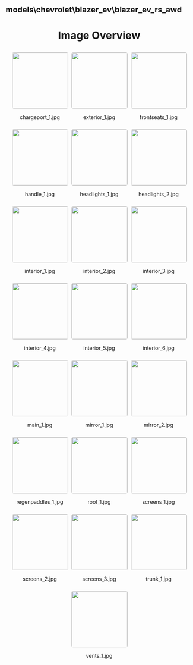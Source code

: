 ## models\chevrolet\blazer_ev\blazer_ev_rs_awd

<style>
    .image-gallery {
        display: flex;
        flex-wrap: wrap;
        gap: 10px;
        justify-content: center;
        padding: 10px;
    }
    .image-gallery img {
        width: 150px;
        height: auto;
        border: 1px solid #ddd;
        border-radius: 5px;
    }
    .image-gallery div {
        flex: 1 1 calc(33.333% - 20px); /* Three images per row on large screens */
        max-width: 150px;
        text-align: center;
    }
    @media (max-width: 768px) {
        .image-gallery div {
            flex: 1 1 calc(50% - 20px); /* Two images per row on medium screens */
        }
    }
    @media (max-width: 480px) {
        .image-gallery div {
            flex: 1 1 100%; /* One image per row on small screens */
        }
    }
</style>
<h1 style ="text-align: center;"> Image Overview </h1> <div class="image-gallery">
<div>
<img src="https://media.evkx.net/multimedia/models/chevrolet/blazer_ev/blazer_ev_rs_awd/chargeport_1_st.jpg">
<p>chargeport_1.jpg</p>
</div>
<div>
<img src="https://media.evkx.net/multimedia/models/chevrolet/blazer_ev/blazer_ev_rs_awd/exterior_1_st.jpg">
<p>exterior_1.jpg</p>
</div>
<div>
<img src="https://media.evkx.net/multimedia/models/chevrolet/blazer_ev/blazer_ev_rs_awd/frontseats_1_st.jpg">
<p>frontseats_1.jpg</p>
</div>
<div>
<img src="https://media.evkx.net/multimedia/models/chevrolet/blazer_ev/blazer_ev_rs_awd/handle_1_st.jpg">
<p>handle_1.jpg</p>
</div>
<div>
<img src="https://media.evkx.net/multimedia/models/chevrolet/blazer_ev/blazer_ev_rs_awd/headlights_1_st.jpg">
<p>headlights_1.jpg</p>
</div>
<div>
<img src="https://media.evkx.net/multimedia/models/chevrolet/blazer_ev/blazer_ev_rs_awd/headlights_2_st.jpg">
<p>headlights_2.jpg</p>
</div>
<div>
<img src="https://media.evkx.net/multimedia/models/chevrolet/blazer_ev/blazer_ev_rs_awd/interior_1_st.jpg">
<p>interior_1.jpg</p>
</div>
<div>
<img src="https://media.evkx.net/multimedia/models/chevrolet/blazer_ev/blazer_ev_rs_awd/interior_2_st.jpg">
<p>interior_2.jpg</p>
</div>
<div>
<img src="https://media.evkx.net/multimedia/models/chevrolet/blazer_ev/blazer_ev_rs_awd/interior_3_st.jpg">
<p>interior_3.jpg</p>
</div>
<div>
<img src="https://media.evkx.net/multimedia/models/chevrolet/blazer_ev/blazer_ev_rs_awd/interior_4_st.jpg">
<p>interior_4.jpg</p>
</div>
<div>
<img src="https://media.evkx.net/multimedia/models/chevrolet/blazer_ev/blazer_ev_rs_awd/interior_5_st.jpg">
<p>interior_5.jpg</p>
</div>
<div>
<img src="https://media.evkx.net/multimedia/models/chevrolet/blazer_ev/blazer_ev_rs_awd/interior_6_st.jpg">
<p>interior_6.jpg</p>
</div>
<div>
<img src="https://media.evkx.net/multimedia/models/chevrolet/blazer_ev/blazer_ev_rs_awd/main_1_st.jpg">
<p>main_1.jpg</p>
</div>
<div>
<img src="https://media.evkx.net/multimedia/models/chevrolet/blazer_ev/blazer_ev_rs_awd/mirror_1_st.jpg">
<p>mirror_1.jpg</p>
</div>
<div>
<img src="https://media.evkx.net/multimedia/models/chevrolet/blazer_ev/blazer_ev_rs_awd/mirror_2_st.jpg">
<p>mirror_2.jpg</p>
</div>
<div>
<img src="https://media.evkx.net/multimedia/models/chevrolet/blazer_ev/blazer_ev_rs_awd/regenpaddles_1_st.jpg">
<p>regenpaddles_1.jpg</p>
</div>
<div>
<img src="https://media.evkx.net/multimedia/models/chevrolet/blazer_ev/blazer_ev_rs_awd/roof_1_st.jpg">
<p>roof_1.jpg</p>
</div>
<div>
<img src="https://media.evkx.net/multimedia/models/chevrolet/blazer_ev/blazer_ev_rs_awd/screens_1_st.jpg">
<p>screens_1.jpg</p>
</div>
<div>
<img src="https://media.evkx.net/multimedia/models/chevrolet/blazer_ev/blazer_ev_rs_awd/screens_2_st.jpg">
<p>screens_2.jpg</p>
</div>
<div>
<img src="https://media.evkx.net/multimedia/models/chevrolet/blazer_ev/blazer_ev_rs_awd/screens_3_st.jpg">
<p>screens_3.jpg</p>
</div>
<div>
<img src="https://media.evkx.net/multimedia/models/chevrolet/blazer_ev/blazer_ev_rs_awd/trunk_1_st.jpg">
<p>trunk_1.jpg</p>
</div>
<div>
<img src="https://media.evkx.net/multimedia/models/chevrolet/blazer_ev/blazer_ev_rs_awd/vents_1_st.jpg">
<p>vents_1.jpg</p>
</div>
</div>
